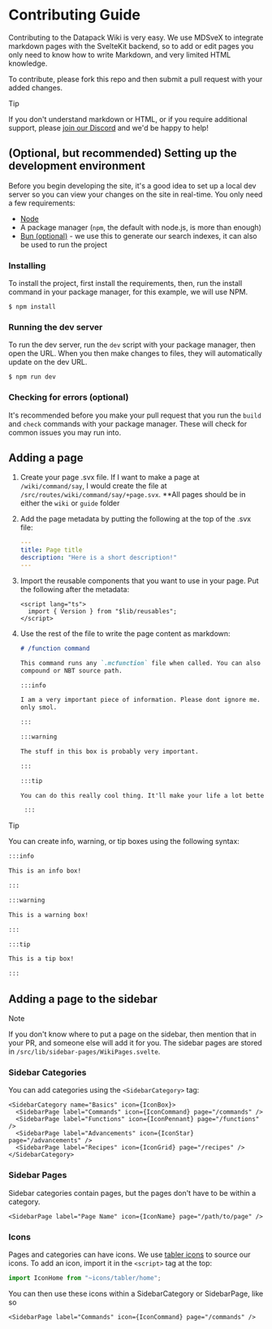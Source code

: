 # Contributing Guide

Contributing to the Datapack Wiki is very easy. We use MDSveX to integrate
markdown pages with the SvelteKit backend, so to add or edit pages you only need
to know how to write Markdown, and very limited HTML knowledge.

To contribute, please fork this repo and then submit a pull request with your
added changes.

> [!TIP]
> If you don't understand markdown or HTML, or if you require additional
> support, please [join our Discord](https://discord.datapackhub.net) and we'd
> be happy to help!

## (Optional, but recommended) Setting up the development environment

Before you begin developing the site, it's a good idea to set up a local dev
server so you can view your changes on the site in real-time. You only need a
few requirements:

- [Node](https://nodejs.org/en)
- A package manager (`npm`, the default with node.js, is more than enough)
- [Bun (optional)](https://bun.sh) - we use this to generate our search indexes,
  it can also be used to run the project

### Installing

To install the project, first install the requirements, then, run the install
command in your package manager, for this example, we will use NPM.

`$ npm install`

### Running the dev server

To run the dev server, run the `dev` script with your package manager, then open
the URL. When you then make changes to files, they will automatically update on
the dev URL.

`$ npm run dev`

### Checking for errors (optional)

It's recommended before you make your pull request that you run the `build` and
`check` commands with your package manager. These will check for common issues
you may run into.

## Adding a page

1. Create your page .svx file. If I want to make a page at `/wiki/command/say`,
   I would create the file at `/src/routes/wiki/command/say/+page.svx`. \*\*All
   pages should be in either the `wiki` or `guide` folder

2. Add the page metadata by putting the following at the top of the .svx file:

   ```yml
   ---
   title: Page title
   description: "Here is a short description!"
   ---
   ```

3. Import the reusable components that you want to use in your page. Put the
   following after the metadata:

   ```svelte
   <script lang="ts">
     import { Version } from "$lib/reusables";
   </script>
   ```

4. Use the rest of the file to write the page content as markdown:

   ```md
   # /function command

   This command runs any `.mcfunction` file when called. You can also pass in a NBT
   compound or NBT source path.

   :::info 

   I am a very important piece of information. Please dont ignore me. I'm
   only smol. 
   
   :::

   :::warning 
   
   The stuff in this box is probably very important.
   
   :::

   :::tip 
   
   You can do this really cool thing. It'll make your life a lot better!
   
    :::
   ```

> [!TIP]
> You can create info, warning, or tip boxes using the following syntax:
>
> ```md
> :::info
>
> This is an info box!
>
> :::
>
> :::warning
>
> This is a warning box!
>
> :::
>
> :::tip
> 
> This is a tip box!
>
> :::
> ```

## Adding a page to the sidebar

> [!NOTE]
> If you don't know where to put a page on the sidebar, then mention
> that in your PR, and someone else will add it for you. The sidebar pages are
> stored in `/src/lib/sidebar-pages/WikiPages.svelte`.

### Sidebar Categories

You can add categories using the `<SidebarCategory>` tag:

```svelte
<SidebarCategory name="Basics" icon={IconBox}>
  <SidebarPage label="Commands" icon={IconCommand} page="/commands" />
  <SidebarPage label="Functions" icon={IconPennant} page="/functions" />
  <SidebarPage label="Advancements" icon={IconStar} page="/advancements" />
  <SidebarPage label="Recipes" icon={IconGrid} page="/recipes" />
</SidebarCategory>
```

### Sidebar Pages

Sidebar categories contain pages, but the pages don't have to be within a
category.

```svelte
<SidebarPage label="Page Name" icon={IconName} page="/path/to/page" />
```

### Icons

Pages and categories can have icons. We use
[tabler icons](https://tabler-icons.io) to source our icons. To add an icon,
import it in the `<script>` tag at the top:

```ts
import IconHome from "~icons/tabler/home";
```

You can then use these icons within a SidebarCategory or SidebarPage, like so

```svelte
<SidebarPage label="Commands" icon={IconCommand} page="/commands" />
```
